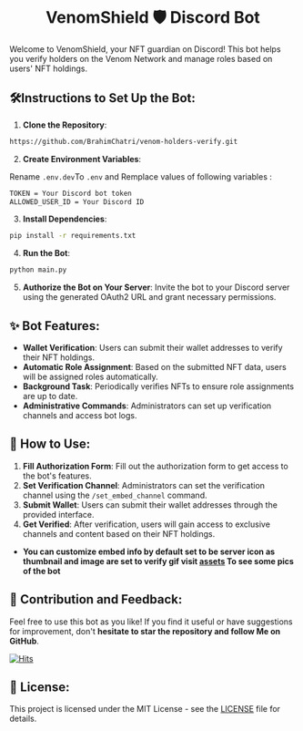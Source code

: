 <h1 align="center"> VenomShield 🛡️ Discord Bot </h1>

Welcome to VenomShield, your NFT guardian on Discord! This bot helps you verify holders on the Venom Network and manage roles based on users' NFT holdings.

## 🛠️Instructions to Set Up the Bot:

1. **Clone the Repository**: 

```sh
https://github.com/BrahimChatri/venom-holders-verify.git
```

2. **Create Environment Variables**:

Rename `.env.dev`To `.env` and Remplace values of  following variables :

```sh
TOKEN = Your Discord bot token 
ALLOWED_USER_ID = Your Discord ID 
```

3. **Install Dependencies**:

```sh
pip install -r requirements.txt
```


4. **Run the Bot**:

```sh 
python main.py 
```



5. **Authorize the Bot on Your Server**:
Invite the bot to your Discord server using the generated OAuth2 URL and grant necessary permissions.

## ✨ Bot Features:

- **Wallet Verification**: Users can submit their wallet addresses to verify their NFT holdings.
- **Automatic Role Assignment**: Based on the submitted NFT data, users will be assigned roles automatically.
- **Background Task**: Periodically verifies NFTs to ensure role assignments are up to date.
- **Administrative Commands**: Administrators can set up verification channels and access bot logs.

## 📖 How to Use:

1. **Fill Authorization Form**: Fill out the authorization form to get access to the bot's features.
2. **Set Verification Channel**: Administrators can set the verification channel using the `/set_embed_channel` command.
3. **Submit Wallet**: Users can submit their wallet addresses through the provided interface.
4. **Get Verified**: After verification, users will gain access to exclusive channels and content based on their NFT holdings.
- __You can customize embed info by default set to be server icon as thumbnail and image are set to verify gif visit [assets](./assets/) To see some pics of the bot__ 

## 🌟 Contribution and Feedback:

Feel free to use this bot as you like! If you find it useful or have suggestions for improvement, don't __hesitate to star the repository and follow Me on GitHub__.


[![Hits](https://hits.seeyoufarm.com/api/count/incr/badge.svg?url=https://github.com/BrahimChatri/venom-holders-verify&title=Views)](https://hits.seeyoufarm.com)

## 📜 License:

This project is licensed under the MIT License - see the [LICENSE](LICENSE) file for details.


